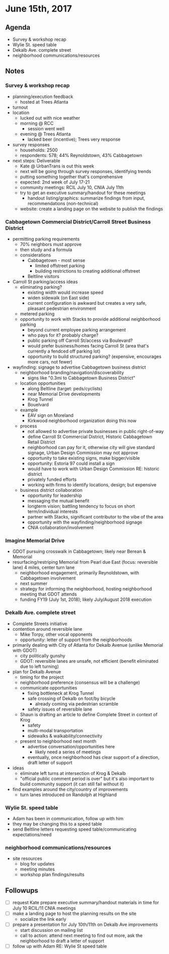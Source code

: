 ---
---

# June 15th, 2017

## Agenda


* Survey & workshop recap
* Wylie St. speed table
* Dekalb Ave. complete street
* neighborhood communications/resources


## Notes


### Survey & workshop recap


* planning/execution feedback
  * hosted at Trees Atlanta
* turnout
* location
  * lucked out with nice weather
  * morning @ RCC
    * session went well
  * evening @ Trees Atlanta
    * lacked beer (incentive); Trees very response
* survey responses
  * households: 2500
  * respondents: 578; 44% Reynoldstown, 43% Cabbagetown
* next steps: Deliverable
  * Kate @ UrbanTrans is out this week
  * next will be going through survey responses, identifying trends
  * putting something together that's comprehensive
  * expected: 2nd week of July 17-21
  * community meetings: RCIL July 10, CNIA July 11th
  * try to get an executive summary/handout for these meetings
    * handout listing/graphics: summarize findings from input, recommendations (non-technical)
  * website: create a landing page on the website to publish the findings


### Cabbagetown Commercial District/Carroll Street Business District


* permitting parking requirements
  * 70% neighbors must approve
  * then study and a formula
  * considerations
    * Cabbagetown - most sense
      * limited offstreet parking
      * building restrictions to creating additional offstreet
    * Beltline visitors
* Carroll St parking/access ideas
  * eliminating parking?
    * existing width would increase speed
    * widen sidewalk (on East side)
    * current configuration is awkward but creates a very safe, pleasant pedestrian environment
  * metered parking
  * opportunity to work with Stacks to provide additional neighborhood parking
    * beyond current employee parking arrangement
    * who pays for it? probably charge?
    * public parking off Carroll St/access via Boulevard?
    * would prefer business/homes facing Carroll St (area that's currently a fendced off parking lot)
    * opportunity to build structured parking? (expensive, encourages more cars, not fewer)
* wayfinding: signage to advertise Cabbagetown business district
  * neighborhood branding/navigation/discoverability
    * signs like "0.3mi to Cabbagetown Business District"
  * location opportunities
    * along Beltline (target: peds/cyclists)
    * near Memorial Drive developments
    * Krog Tunnel
    * Bouelvard
  * example
    * EAV sign on Moreland
    * Kirkwood neighborhood organization doing this now
  * process
    * not allowed to advertise private businesses in public right-of-way
    * define Carroll St Commercial District, Historic Cabbagetown Retail District
    * neighborhood can pay for it, otherwise city will give standard signage, Urban Design Commission may not approve
    * opportunity to take existing signs, make bigger/visible
    * opportunity: Estoria 97 could install a sign
    * would have to work with Urban Design Commission RE: historic district
    * privately funded efforts
    * working with firms to identify locations, design; but expensive
  * business district collaboration
    * opportunity for leadership
    * messaging the mutual benefit
    * longterm vision; battling tendency to focus on short term/individual interests
    * partner with Stacks, significant contributor to the vibe of the area
    * opportunity with the wayfinding/neighborhood signage
    * CNIA collaboration/involvement


### Imagine Memorial Drive


* GDOT pursuing crosswalk in Cabbagetown; likely near Berean & Memorial
* resurfacing/restriping Memorial from Pearl due East (focus: reversible lane) 4 miles, center turn lane
  * neighborhood engagement, primarily Reynoldstown, with Cabbagetown involvement
  * next summer
  * strategy for informing the neighborhood, hosting neighborhood meeting that GDOT attends
  * funding FY19 (July 1st, 2018); likely July/August 2018 execution


### Dekalb Ave. complete street


* Complete Streets initiative
* contention around reversible lane
  * Mike Torpy, other vocal opponents
  * opportunity: letter of support from the neighborhoods
* primarily dealing with City of Atlanta for Dekalb Avenue (unlike Memorial with GDOT)
  * city politically gunshy
  * GDOT: reversible lanes are unsafe, not efficient (benefit eliminated due to left turning)
* plan for Dekalb Avenue
  * timing for the project
  * neighborhood preference (consensus will be a challenge)
  * communicate opportunities
    * fixing bottleneck at Krog Tunnel
    * safe crossing of Dekalb on foot/by bicycle
      * already coming via pedestrian scramble
    * safety issues of reversible lane
  * Shaun is drafting an article to define Complete Street in context of Krog
    * safety
    * multi-modal transportation
    * sidewalks & walkability/connectivity
  * present to neighborhood next month
    * advertise conversation/opportunities here
      * likely need a series of meetings
    * eventually, once neighborhood has clear support of a direction, draft letter of support
* ideas
  * eliminate left turns at intersection of Krog & Dekalb
  * "official public comment period is over" but it's also important to build community support (it can still fail without it)
* find examples around the city/country of improvements
  * turn lanes introduced on Randolph at Highland


### Wylie St. speed table


* Adam has been in communication, follow up with him
* they may be changing this to a speed table
* send Beltline letters requesting speed table/communicating expectations/need


### neighborhood communications/resources


* site resources
  * blog for updates
  * meeting minutes
  * workshop plan findings/results


## Followups


- [ ] request Kate prepare executive summary/handout materials in time for July 10 RCIL/11 CNIA meetings
- [ ] make a landing page to host the planning results on the site
  - socialize the link early
- [ ] prepare a presentation for July 10th/11th on Dekalb Ave improvements
  - start discussion on mailing list
  - call to action: attend next meeting to find out more, ask the neighborhood to draft a letter of support
- [ ] follow up with Adam RE: Wylie St speed table
